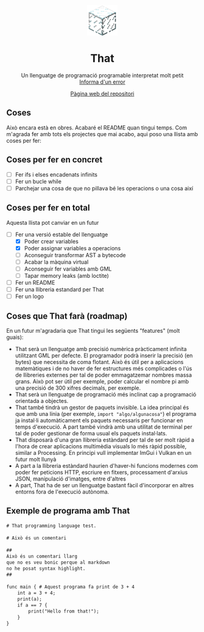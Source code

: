 <br />
 <p align="center">
  <img src="logo.png" alt="Logo" width="80" height="80">

  <h1 align="center">That</h1>
    <p align="center">
    Un llenguatge de programació programable interpretat molt petit
    <br />
    <a href="https://git.aranroig.com/BinarySandia04/that/issues">Informa d'un error</a>
</p>
<p align="center">
  <a href="https://git.aranroig.com/BinarySandia04/that">Pàgina web del repositori</a>
</p>

## Coses
Això encara està en obres. Acabaré el README quan tingui temps. Com m'agrada fer amb tots els projectes que mai acabo, aqui poso una llista amb coses per fer:

## Coses per fer en concret

- [ ] Fer ifs i elses encadenats infinits
- [ ] Fer un bucle while
- [ ] Parchejar una cosa de que no pillava bé les operacions o una cosa així

## Coses per fer en total

Aquesta llista pot canviar en un futur

- [ ] Fer una versió estable del llenguatge
  - [X] Poder crear variables
  - [X] Poder assignar variables a operacions
  - [ ] Aconseguir transformar AST a bytecode
  - [ ] Acabar la màquina virtual
  - [ ] Aconseguir fer variables amb GML
  - [ ] Tapar memory leaks (amb loctite)
- [ ] Fer un README
- [ ] Fer una llibreria estandard per That
- [ ] Fer un logo

## Coses que That farà (roadmap)

En un futur m'agradaria que That tingui les següents "features" (molt guais):

- That serà un llenguatge amb precisió numèrica pràcticament infinita utilitzant GML per defecte. El programador podrà inserir la precisió (en bytes) que necessita de coma flotant. Això és útil per a aplicacions matemàtiques i de no haver de fer estructures més complicades o l'ús de llibreries externes per tal de poder emmagatzemar nombres massa grans. Això pot ser útil per exemple, poder calcular el nombre pi amb una precisió de 300 xifres decimals, per exemple.
- That serà un llenguatge de programació més inclinat cap a programació orientada a objectes.
- That també tindrà un gestor de paquets invisible. La idea principal és que amb una línia (per exemple, `import "algo/algunacosa"`) el programa ja instal·li automàticament els paquets necessaris per funcionar en temps d'execució. A part també vindrà amb una utilitat de terminal per tal de poder gestionar de forma usual els paquets instal·lats.
- That disposarà d'una gran llibreria estàndard per tal de ser molt ràpid a l'hora de crear aplicacions multimèdia visuals lo més ràpid possible, similar a Processing. En principi vull implementar ImGui i Vulkan en un futur molt llunyà
- A part a la llibreria estàndard haurien d'haver-hi funcions modernes com poder fer peticions HTTP, escriure en fitxers, processament d'arxius JSON, manipulació d'imatges, entre d'altres
- A part, That ha de ser un llenguatge bastant fàcil d'incorporar en altres entorns fora de l'execució autònoma.

## Exemple de programa amb That

```
# That programming language test.

# Això és un comentari

##
Això és un comentari llarg
que no es veu bonic perque al markdown
no he posat syntax highlight.
##

func main { # Aquest programa fa print de 3 + 4
    int a = 3 + 4;
    print(a);
    if a == 7 {
        print("Hello from that!");
    }
}
```